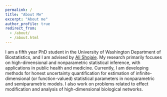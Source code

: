 ```yaml
---
permalink: /
title: "About Me"
excerpt: "About me"
author_profile: true
redirect_from: 
  - /about/
  - /about.html
---
```


I am a fifth year PhD student in the University of Washington Department of Biostatistics, and I am advised by [Ali Shojaie](http://faculty.washington.edu/ashojaie/).  My research primarily focuses on high-dimensional and nonparametric statistical inference, with applications in public health and medicine. Currently, I am developing methods for honest uncertainty quantification for estimation of infinite-dimensional (or function-valued) statistical parameters in nonparametric and semiparametric models. I also work on problems related to effect modification and analysis of high-dimensional biological networks.
